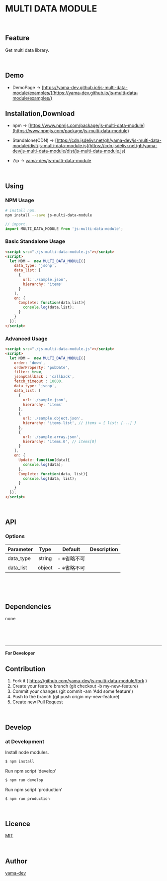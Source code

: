 # MULTI DATA MODULE

<br>

## Feature

Get multi data library.

<br>

## Demo

- DemoPage -> [https://yama-dev.github.io/js-multi-data-module/examples/](https://yama-dev.github.io/js-multi-data-module/examples/)

## Installation,Download

- npm -> [https://www.npmjs.com/package/js-multi-data-module](https://www.npmjs.com/package/js-multi-data-module)

- Standalone(CDN) -> [https://cdn.jsdelivr.net/gh/yama-dev/js-multi-data-module/dist/js-multi-data-module.js](https://cdn.jsdelivr.net/gh/yama-dev/js-multi-data-module/dist/js-multi-data-module.js)

- Zip -> [yama-dev/js-multi-data-module](https://github.com/yama-dev/js-multi-data-module/releases/latest)

<br>

## Using

### NPM Usage

``` bash
# install npm.
npm install --save js-multi-data-module
```

``` javascript
// import.
import MULTI_DATA_MODULE from 'js-multi-data-module';
```

### Basic Standalone Usage

``` html
<script src="./js-multi-data-module.js"></script>
<script>
  let MDM =  new MULTI_DATA_MODULE({
    data_type: 'jsonp',
    data_list: [
      {
        url:'./sample.json',
        hierarchy: 'items'
      }
    ],
    on: {
      Complete: function(data,list){
        console.log(data,list);
      }
    }
  });
</script>
```

### Advanced Usage

``` html
<script src="./js-multi-data-module.js"></script>
<script>
  let MDM =  new MULTI_DATA_MODULE({
    order: 'down',
    orderProperty: 'pubDate',
    filter: true,
    jsonpCallback : 'callback',
    fetch_timeout : 10000,
    data_type: 'jsonp',
    data_list: [
      {
        url:'./sample.json',
        hierarchy: 'items'
      },
      {
        url:'./sample.object.json',
        hierarchy: 'items.list', // items = { list: [...] }
      },
      {
        url:'./sample.array.json',
        hierarchy: 'items.0', // items[0]
      }
    ],
    on: {
      Update: function(data){
        console.log(data);
      },
      Complete: function(data, list){
        console.log(data, list);
      }
    }
  });
</script>
```

<br>

## API

### Options

| Parameter | Type   | Default      | Description |
| :---      | :---:  | :---:        | :---        |
| data_type | string | - ※省略不可 |             |
| data_list | object | - ※省略不可 |             |

<br><br><br>

## Dependencies

none

<br><br><br>

___

**For Developer**

## Contribution

1. Fork it ( https://github.com/yama-dev/js-multi-data-module/fork )
2. Create your feature branch (git checkout -b my-new-feature)
3. Commit your changes (git commit -am 'Add some feature')
4. Push to the branch (git push origin my-new-feature)
5. Create new Pull Request

<br>

## Develop

### at Development

Install node modules.

``` bash
$ npm install
```

Run npm script 'develop'

``` bash
$ npm run develop
```

Run npm script 'production'

``` bash
$ npm run production
```

<br>

## Licence

[MIT](https://github.com/yama-dev/js-multi-data-module/blob/master/LICENSE)

<br>

## Author

[yama-dev](https://github.com/yama-dev)

